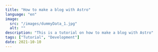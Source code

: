 ```yaml
---
title: "How to make a blog with Astro"
language: "en"
image: 
  src: "/images/dummyData_1.jpg"
  alt: ""
description: "This is a tutorial on how to make a blog with Astro"
tags: ["Tutorial", "Development"]
date: 2021-10-10
---
```


